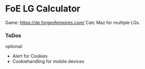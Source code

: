 # FoE LG Calculator

Game: https://de.forgeofempires.com/
Calc Maz for multiple LGs.


### ToDos

optional:
- Alert for Cookies
- Cookiehandling for mobile devices

